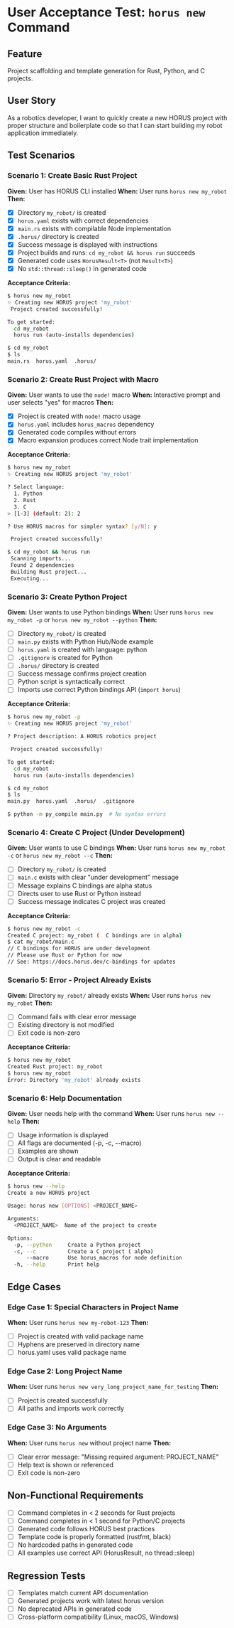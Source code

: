 # User Acceptance Test: `horus new` Command

## Feature
Project scaffolding and template generation for Rust, Python, and C projects.

## User Story
As a robotics developer, I want to quickly create a new HORUS project with proper structure and boilerplate code so that I can start building my robot application immediately.

## Test Scenarios

### Scenario 1: Create Basic Rust Project 
**Given:** User has HORUS CLI installed
**When:** User runs `horus new my_robot`
**Then:**
- [x] Directory `my_robot/` is created
- [x] `horus.yaml` exists with correct dependencies
- [x] `main.rs` exists with compilable Node implementation
- [x] `.horus/` directory is created
- [x] Success message is displayed with instructions
- [x] Project builds and runs: `cd my_robot && horus run` succeeds
- [x] Generated code uses `HorusResult<T>` (not `Result<T>`)
- [x] No `std::thread::sleep()` in generated code

**Acceptance Criteria:**
```bash
$ horus new my_robot
✨ Creating new HORUS project 'my_robot'
 Project created successfully!

To get started:
  cd my_robot
  horus run (auto-installs dependencies)

$ cd my_robot
$ ls
main.rs  horus.yaml  .horus/
```

### Scenario 2: Create Rust Project with Macro
**Given:** User wants to use the `node!` macro
**When:** Interactive prompt and user selects "yes" for macros
**Then:**
- [x] Project is created with `node!` macro usage
- [x] `horus.yaml` includes `horus_macros` dependency
- [x] Generated code compiles without errors
- [x] Macro expansion produces correct Node trait implementation

**Acceptance Criteria:**
```bash
$ horus new my_robot
✨ Creating new HORUS project 'my_robot'

? Select language:
  1. Python
  2. Rust
  3. C
> [1-3] (default: 2): 2

? Use HORUS macros for simpler syntax? [y/N]: y

 Project created successfully!

$ cd my_robot && horus run
 Scanning imports...
 Found 2 dependencies
 Building Rust project...
 Executing...
```

### Scenario 3: Create Python Project
**Given:** User wants to use Python bindings
**When:** User runs `horus new my_robot -p` or `horus new my_robot --python`
**Then:**
- [ ] Directory `my_robot/` is created
- [ ] `main.py` exists with Python Hub/Node example
- [ ] `horus.yaml` is created with language: python
- [ ] `.gitignore` is created for Python
- [ ] `.horus/` directory is created
- [ ] Success message confirms project creation
- [ ] Python script is syntactically correct
- [ ] Imports use correct Python bindings API (`import horus`)

**Acceptance Criteria:**
```bash
$ horus new my_robot -p
✨ Creating new HORUS project 'my_robot'

? Project description: A HORUS robotics project

 Project created successfully!

To get started:
  cd my_robot
  horus run (auto-installs dependencies)

$ cd my_robot
$ ls
main.py  horus.yaml  .horus/  .gitignore

$ python -m py_compile main.py  # No syntax errors
```

### Scenario 4: Create C Project (Under Development)
**Given:** User wants to use C bindings
**When:** User runs `horus new my_robot -c` or `horus new my_robot --c`
**Then:**
- [ ] Directory `my_robot/` is created
- [ ] `main.c` exists with clear "under development" message
- [ ] Message explains C bindings are alpha status
- [ ] Directs user to use Rust or Python instead
- [ ] Success message indicates C project was created

**Acceptance Criteria:**
```bash
$ horus new my_robot -c
Created C project: my_robot (  C bindings are in alpha)
$ cat my_robot/main.c
// C bindings for HORUS are under development
// Please use Rust or Python for now
// See: https://docs.horus.dev/c-bindings for updates
```

### Scenario 5: Error - Project Already Exists
**Given:** Directory `my_robot/` already exists
**When:** User runs `horus new my_robot`
**Then:**
- [ ] Command fails with clear error message
- [ ] Existing directory is not modified
- [ ] Exit code is non-zero

**Acceptance Criteria:**
```bash
$ horus new my_robot
Created Rust project: my_robot
$ horus new my_robot
Error: Directory 'my_robot' already exists
```

### Scenario 6: Help Documentation
**Given:** User needs help with the command
**When:** User runs `horus new --help`
**Then:**
- [ ] Usage information is displayed
- [ ] All flags are documented (-p, -c, --macro)
- [ ] Examples are shown
- [ ] Output is clear and readable

**Acceptance Criteria:**
```bash
$ horus new --help
Create a new HORUS project

Usage: horus new [OPTIONS] <PROJECT_NAME>

Arguments:
  <PROJECT_NAME>  Name of the project to create

Options:
  -p, --python     Create a Python project
  -c, --c          Create a C project ( alpha)
      --macro      Use horus_macros for node definition
  -h, --help       Print help
```

## Edge Cases

### Edge Case 1: Special Characters in Project Name
**When:** User runs `horus new my-robot-123`
**Then:**
- [ ] Project is created with valid package name
- [ ] Hyphens are preserved in directory name
- [ ] horus.yaml uses valid package name

### Edge Case 2: Long Project Name
**When:** User runs `horus new very_long_project_name_for_testing`
**Then:**
- [ ] Project is created successfully
- [ ] All paths and imports work correctly

### Edge Case 3: No Arguments
**When:** User runs `horus new` without project name
**Then:**
- [ ] Clear error message: "Missing required argument: PROJECT_NAME"
- [ ] Help text is shown or referenced
- [ ] Exit code is non-zero

## Non-Functional Requirements

- [ ] Command completes in < 2 seconds for Rust projects
- [ ] Command completes in < 1 second for Python/C projects
- [ ] Generated code follows HORUS best practices
- [ ] Template code is properly formatted (rustfmt, black)
- [ ] No hardcoded paths in generated code
- [ ] All examples use correct API (HorusResult, no thread::sleep)

## Regression Tests

- [ ] Templates match current API documentation
- [ ] Generated projects work with latest horus version
- [ ] No deprecated APIs in generated code
- [ ] Cross-platform compatibility (Linux, macOS, Windows)
